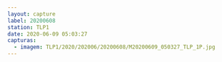 ```yaml
---
layout: capture
label: 20200608
station: TLP1
date: 2020-06-09 05:03:27
capturas:
  - imagem: TLP1/2020/202006/20200608/M20200609_050327_TLP_1P.jpg
---
```


